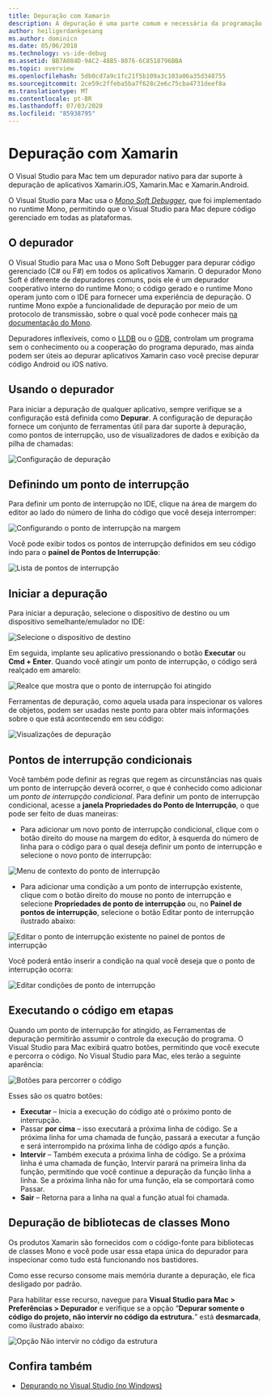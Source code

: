 ```yaml
---
title: Depuração com Xamarin
description: A depuração é uma parte comum e necessária da programação. Como um IDE consolidado, o Visual Studio para Mac contém um pacote completo de recursos para facilitar a depuração. Desde depuração com segurança até a visualização de dados, este artigo explicará como usar todo o potencial de depuração no Visual Studio para Mac.
author: heiligerdankgesang
ms.author: dominicn
ms.date: 05/06/2018
ms.technology: vs-ide-debug
ms.assetid: BB7A084D-9AC2-48B5-8076-6C8518796BBA
ms.topic: overview
ms.openlocfilehash: 5db0cd7a9c1fc21f5b109a3c103a06a35d348755
ms.sourcegitcommit: 2ce59c2ffeba5ba7f628c2e6c75cba4731deef8a
ms.translationtype: MT
ms.contentlocale: pt-BR
ms.lasthandoff: 07/03/2020
ms.locfileid: "85938795"
---
```

# <a name="debugging-with-xamarin"></a>Depuração com Xamarin

O Visual Studio para Mac tem um depurador nativo para dar suporte à depuração de aplicativos Xamarin.iOS, Xamarin.Mac e Xamarin.Android.

O Visual Studio para Mac usa o [*Mono Soft Debugger*](https://www.mono-project.com/docs/advanced/runtime/docs/soft-debugger/), que foi implementado no runtime Mono, permitindo que o Visual Studio para Mac depure código gerenciado em todas as plataformas.

## <a name="the-debugger"></a>O depurador

O Visual Studio para Mac usa o Mono Soft Debugger para depurar código gerenciado (C# ou F#) em todos os aplicativos Xamarin. O depurador Mono Soft é diferente de depuradores comuns, pois ele é um depurador cooperativo interno do runtime Mono; o código gerado e o runtime Mono operam junto com o IDE para fornecer uma experiência de depuração. O runtime Mono expõe a funcionalidade de depuração por meio de um protocolo de transmissão, sobre o qual você pode conhecer mais [na documentação do Mono](https://www.mono-project.com/docs/advanced/runtime/docs/soft-debugger-wire-format/).

Depuradores inflexíveis, como o [LLDB](https://lldb.llvm.org/index.html) ou o [GDB](https://www.gnu.org/software/gdb/), controlam um programa sem o conhecimento ou a cooperação do programa depurado, mas ainda podem ser úteis ao depurar aplicativos Xamarin caso você precise depurar código Android ou iOS nativo.

## <a name="using-the-debugger"></a>Usando o depurador

Para iniciar a depuração de qualquer aplicativo, sempre verifique se a configuração está definida como **Depurar**. A configuração de depuração fornece um conjunto de ferramentas útil para dar suporte à depuração, como pontos de interrupção, uso de visualizadores de dados e exibição da pilha de chamadas:

![Configuração de depuração](media/debugging-image_0.png)

## <a name="setting-a-breakpoint"></a>Definindo um ponto de interrupção

Para definir um ponto de interrupção no IDE, clique na área de margem do editor ao lado do número de linha do código que você deseja interromper:

![Configurando o ponto de interrupção na margem](media/debugging-image0.png)

Você pode exibir todos os pontos de interrupção definidos em seu código indo para o **painel de Pontos de Interrupção**:

![Lista de pontos de interrupção](media/debugging-image0a.png)

## <a name="start-debugging"></a>Iniciar a depuração

Para iniciar a depuração, selecione o dispositivo de destino ou um dispositivo semelhante/emulador no IDE:

![Selecione o dispositivo de destino](media/debugging-image1.png)

Em seguida, implante seu aplicativo pressionando o botão **Executar** ou **Cmd + Enter**. Quando você atingir um ponto de interrupção, o código será realçado em amarelo:

![Realce que mostra que o ponto de interrupção foi atingido](media/debugging-image2.png)

Ferramentas de depuração, como aquela usada para inspecionar os valores de objetos, podem ser usadas neste ponto para obter mais informações sobre o que está acontecendo em seu código:

![Visualizações de depuração](media/debugging-image3.png)

## <a name="conditional-breakpoints"></a>Pontos de interrupção condicionais

Você também pode definir as regras que regem as circunstâncias nas quais um ponto de interrupção deverá ocorrer, o que é conhecido como adicionar um *ponto de interrupção condicional*.  Para definir um ponto de interrupção condicional, acesse a **janela Propriedades do Ponto de Interrupção**, o que pode ser feito de duas maneiras:

* Para adicionar um novo ponto de interrupção condicional, clique com o botão direito do mouse na margem do editor, à esquerda do número de linha para o código para o qual deseja definir um ponto de interrupção e selecione o novo ponto de interrupção:

 ![Menu de contexto do ponto de interrupção](media/debugging-image4.png)

* Para adicionar uma condição a um ponto de interrupção existente, clique com o botão direito do mouse no ponto de interrupção e selecione **Propriedades de ponto de interrupção** ou, no **Painel de pontos de interrupção**, selecione o botão Editar ponto de interrupção ilustrado abaixo:

 ![Editar o ponto de interrupção existente no painel de pontos de interrupção](media/debugging-image5.png)

Você poderá então inserir a condição na qual você deseja que o ponto de interrupção ocorra:

 ![Editar condições de ponto de interrupção](media/debugging-image6.png)

## <a name="stepping-through-code"></a>Executando o código em etapas

Quando um ponto de interrupção for atingido, as Ferramentas de depuração permitirão assumir o controle da execução do programa. O Visual Studio para Mac exibirá quatro botões, permitindo que você execute e percorra o código. No Visual Studio para Mac, eles terão a seguinte aparência:

 ![Botões para percorrer o código](media/debugging-image7.png)

Esses são os quatro botões:

* **Executar** – Inicia a execução do código até o próximo ponto de interrupção.
* Passar **por cima** – isso executará a próxima linha de código. Se a próxima linha for uma chamada de função, passará a executar a função e será interrompido na próxima linha de código *após* a função.
* **Intervir** – Também executa a próxima linha de código. Se a próxima linha é uma chamada de função, Intervir parará na primeira linha da função, permitindo que você continue a depuração da função linha a linha. Se a próxima linha não for uma função, ela se comportará como Passar.
* **Sair** – Retorna para a linha na qual a função atual foi chamada.

## <a name="debugging-monos-class-libraries"></a>Depuração de bibliotecas de classes Mono

Os produtos Xamarin são fornecidos com o código-fonte para bibliotecas de classes Mono e você pode usar essa etapa única do depurador para inspecionar como tudo está funcionando nos bastidores.

Como esse recurso consome mais memória durante a depuração, ele fica desligado por padrão.

Para habilitar esse recurso, navegue para **Visual Studio para Mac > Preferências > Depurador** e verifique se a opção “**Depurar somente o código do projeto, não intervir no código da estrutura.**” está **desmarcada**, como ilustrado abaixo:

![Opção Não intervir no código da estrutura](media/debugging-image8.png)

## <a name="see-also"></a>Confira também

- [Depurando no Visual Studio (no Windows)](/visualstudio/debugger/)

